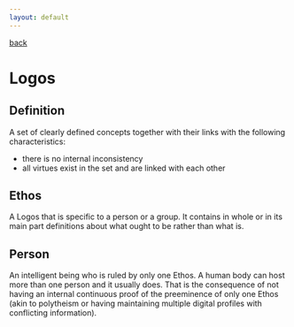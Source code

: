 ```yaml
---
layout: default
---
```

[back](./)

# Logos

## Definition

A set of clearly defined concepts together with their links with the following characteristics:
  - there is no internal inconsistency
  - all virtues exist in the set and are linked with each other

## Ethos

A Logos that is specific to a person or a group. It contains in whole or in its main part definitions about what ought to be rather than what is.

## Person

An intelligent being who is ruled by only one Ethos. A human body can host more than one person and it usually does. That is the consequence of not having an internal continuous proof of the preeminence of only one Ethos (akin to polytheism or having maintaining multiple digital profiles with conflicting information).

